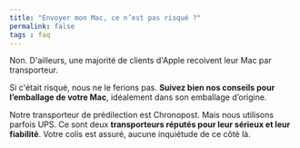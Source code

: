 ```yaml
---
title: "Envoyer mon Mac, ce n’est pas risqué ?"
permalink: false
tags : faq
---
```


Non. D'ailleurs, une majorité de clients d'Apple recoivent leur Mac par transporteur.

Si c'était risqué, nous ne le ferions pas. **Suivez bien nos conseils pour l’emballage de votre Mac**, idéalement dans son emballage d’origine.

Notre transporteur de prédilection est Chronopost. Mais nous utilisons parfois UPS. Ce sont deux **transporteurs réputés pour leur sérieux et leur fiabilité**. Votre colis est assuré, aucune inquiétude de ce côté là.